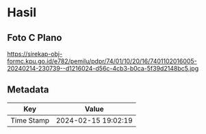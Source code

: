 # Hasil

## Foto C Plano

https://sirekap-obj-formc.kpu.go.id/e782/pemilu/pdpr/74/01/10/20/16/7401102016005-20240214-230739--d1216024-d56c-4cb3-b0ca-5f39d2148bc5.jpg


## Metadata

| Key        | Value               |
| ---------- | ------------------- |
| Time Stamp | 2024-02-15 19:02:19 |



